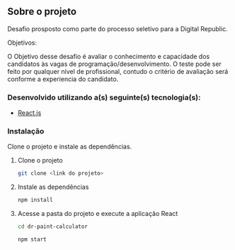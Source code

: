 <!-- Sobre o projeto -->
## Sobre o projeto

Desafio prosposto como parte do processo seletivo para a Digital Republic.

Objetivos:

O Objetivo desse desafio é avaliar o conhecimento e capacidade dos candidatos às vagas de programação/desenvolvimento.
O teste pode ser feito por qualquer nível de profissional, contudo o critério de avaliação será conforme a experiencia do candidato.

### Desenvolvido utilizando a(s) seguinte(s) tecnologia(s):

* [React.js](https://reactjs.org/)


<!-- PREPARANDO O TERRENO -->

### Instalação

Clone o projeto e instale as dependências.

1. Clone o projeto
   ```sh
   git clone <link do projeto>
   ```
3. Instale as dependências
   ```sh
   npm install
   ```
4. Acesse a pasta do projeto e execute a aplicação React
   ```sh
   cd dr-paint-calculator
   ```
   
      ```sh
   npm start
   ```
